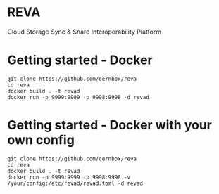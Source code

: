 # REVA

Cloud Storage Sync & Share Interoperability Platform

# Getting started - Docker

```
git clone https://github.com/cernbox/reva
cd reva
docker build . -t revad
docker run -p 9999:9999 -p 9998:9998 -d revad
```

# Getting started - Docker with your own config

```
git clone https://github.com/cernbox/reva
cd reva
docker build . -t revad
docker run -p 9999:9999 -p 9998:9998 -v /your/config:/etc/revad/revad.toml -d revad
```
